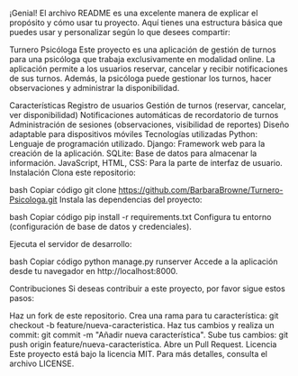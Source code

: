 
¡Genial! El archivo README es una excelente manera de explicar el propósito y cómo usar tu proyecto. Aquí tienes una estructura básica que puedes usar y personalizar según lo que desees compartir:

Turnero Psicóloga
Este proyecto es una aplicación de gestión de turnos para una psicóloga que trabaja exclusivamente en modalidad online. La aplicación permite a los usuarios reservar, cancelar y recibir notificaciones de sus turnos. Además, la psicóloga puede gestionar los turnos, hacer observaciones y administrar la disponibilidad.

Características
Registro de usuarios
Gestión de turnos (reservar, cancelar, ver disponibilidad)
Notificaciones automáticas de recordatorio de turnos
Administración de sesiones (observaciones, visibilidad de reportes)
Diseño adaptable para dispositivos móviles
Tecnologías utilizadas
Python: Lenguaje de programación utilizado.
Django: Framework web para la creación de la aplicación.
SQLite: Base de datos para almacenar la información.
JavaScript, HTML, CSS: Para la parte de interfaz de usuario.
Instalación
Clona este repositorio:

bash
Copiar código
git clone https://github.com/BarbaraBrowne/Turnero-Psicologa.git
Instala las dependencias del proyecto:

bash
Copiar código
pip install -r requirements.txt
Configura tu entorno (configuración de base de datos y credenciales).

Ejecuta el servidor de desarrollo:

bash
Copiar código
python manage.py runserver
Accede a la aplicación desde tu navegador en http://localhost:8000.

Contribuciones
Si deseas contribuir a este proyecto, por favor sigue estos pasos:

Haz un fork de este repositorio.
Crea una rama para tu característica: git checkout -b feature/nueva-caracteristica.
Haz tus cambios y realiza un commit: git commit -m "Añadir nueva característica".
Sube tus cambios: git push origin feature/nueva-caracteristica.
Abre un Pull Request.
Licencia
Este proyecto está bajo la licencia MIT. Para más detalles, consulta el archivo LICENSE.

